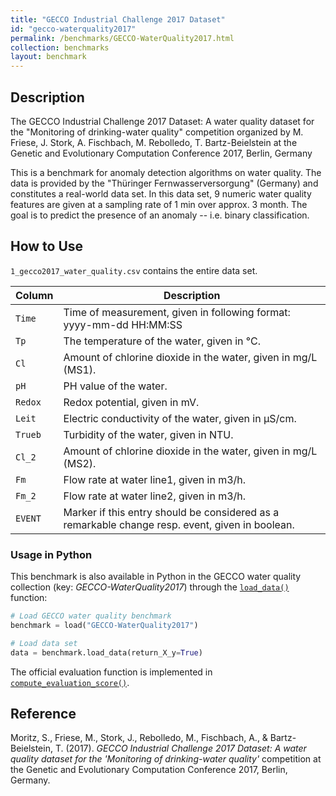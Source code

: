 ```yaml
---
title: "GECCO Industrial Challenge 2017 Dataset"
id: "gecco-waterquality2017"
permalink: /benchmarks/GECCO-WaterQuality2017.html
collection: benchmarks
layout: benchmark
---
```


## Description

The GECCO Industrial Challenge 2017 Dataset: A water quality dataset for the
"Monitoring of drinking-water quality" competition organized by M. Friese, J. Stork,
A. Fischbach, M. Rebolledo, T. Bartz-Beielstein at the Genetic and Evolutionary
Computation Conference 2017, Berlin, Germany

This is a benchmark for anomaly detection algorithms on water quality. The data is provided by
the "Thüringer Fernwasserversorgung" (Germany) and constitutes a real-world data set. In this
data set, 9 numeric water quality features are given at a sampling rate of 1 min over approx.
3 month. The goal is to predict the presence of an anomaly -- i.e. binary classification.

## How to Use

`1_gecco2017_water_quality.csv` contains the entire data set.

| Column  | Description                                                                                      |
|---------|--------------------------------------------------------------------------------------------------|
| `Time`  | Time of measurement, given in following format: yyyy-mm-dd HH:MM:SS                              |
| `Tp`    | The temperature of the water, given in °C.                                                       |
| `Cl`    | Amount of chlorine dioxide in the water, given in mg/L (MS1).                                    |
| `pH`    | PH value of the water.                                                                           |
| `Redox` | Redox potential, given in mV.                                                                    |
| `Leit`  | Electric conductivity of the water, given in μS/cm.                                              |
| `Trueb` | Turbidity of the water, given in NTU.                                                            |
| `Cl_2`  | Amount of chlorine dioxide in the water, given in mg/L (MS2).                                    |
| `Fm`    | Flow rate at water line1, given in m3/h.                                                         |
| `Fm_2`  | Flow rate at water line2, given in m3/h.                                                         |
| `EVENT` | Marker if this entry should be considered as a remarkable change resp. event, given in boolean.  |

### Usage in Python

This benchmark is also available in Python in the GECCO water quality collection (key: *GECCO-WaterQuality2017*)
through the
[```load_data()```](https://water-benchmark-hub.readthedocs.io/en/stable/water_benchmark_hub.gecco_waterquality.html#water_benchmark_hub.gecco_waterquality.gecco_water_quality.GeccoWaterQuality2017.load_data)
function:
```python
# Load GECCO water quality benchmark
benchmark = load("GECCO-WaterQuality2017")

# Load data set
data = benchmark.load_data(return_X_y=True)
```

The official evaluation function is implemented in [```compute_evaluation_score()```](https://water-benchmark-hub.readthedocs.io/en/stable/water_benchmark_hub.gecco_waterquality.html#water_benchmark_hub.gecco_waterquality.gecco_water_quality.GeccoWaterQuality.compute_evaluation_score).

## Reference

Moritz, S., Friese, M., Stork, J., Rebolledo, M., Fischbach, A., & Bartz-Beielstein, T. (2017).
*GECCO Industrial Challenge 2017 Dataset: A water quality dataset for the 'Monitoring of drinking-water quality'*
competition at the Genetic and Evolutionary Computation Conference 2017, Berlin, Germany.